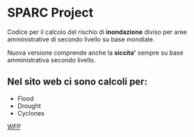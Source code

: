 # SPARC Project

Codice per il calcolo del rischio di **inondazione** diviso per aree amministrative 
di secondo livello su base mondiale.

Nuova versione comprende anche la **siccita'** sempre su base amministrativa secondo livello.


## Nel sito web ci sono calcoli per:
* Flood
* Drought
* Cyclones

[WFP](http://www.wfp.org)
